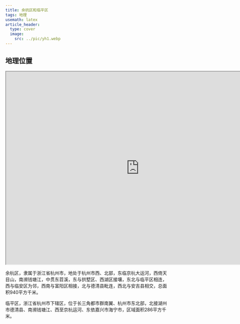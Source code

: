 ```yaml
---
title: 余杭区和临平区
tags: 地理
usemath: latex
article_header:
  type: cover
  image: 
    src: ../pic/yh1.webp
---
```

## 地理位置

<iframe
  width="830"
  height="600"
  src="https://map.baidu.com/search/%E4%BD%99%E6%9D%AD%E5%8C%BA/@13342476.378337469,3529104.575,11.49z?querytype=s&da_src=shareurl&wd=%E4%BD%99%E6%9D%AD%E5%8C%BA&c=179&src=0&pn=0&sug=0&l=12&b=(13346027.346571669,3507816.576714164;13429483.346571669,3563176.576714164)&from=webmap&biz_forward=%7B%22scaler%22:2,%22styles%22:%22pl%22%7D&device_ratio=2">
</iframe>

余杭区，隶属于浙江省杭州市，地处于杭州市西、北部，东临京杭大运河，西倚天目山，南濒钱塘江，中贯东苕溪，东与拱墅区、西湖区接壤，东北与临平区相连，西与临安区为邻，西南与富阳区相接，北与德清县毗连，西北与安吉县相交，总面积940平方千米。

临平区，浙江省杭州市下辖区，位于长三角都市群南翼、杭州市东北部，北接湖州市德清县、南濒钱塘江、西至京杭运河、东依嘉兴市海宁市，区域面积286平方千米。
